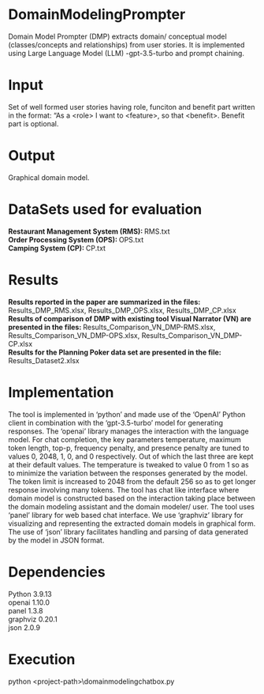 # DomainModelingPrompter
Domain Model Prompter (DMP) extracts domain/ conceptual model (classes/concepts and relationships) from user stories. It is implemented using Large Language Model (LLM) -gpt-3.5-turbo and prompt chaining. 

# Input
Set of well formed user stories having role, funciton and benefit part written in the format: “As a \<role\> I want to \<feature\>, so that \<benefit\>. Benefit part is optional.

# Output
Graphical domain model.

# DataSets used for evaluation

<b>Restaurant Management System (RMS): </b>RMS.txt<br>
<b>Order Processing System (OPS): </b>OPS.txt<br>
<b>Camping System (CP): </b>CP.txt<br>

# Results
<b>Results reported in the paper are summarized in the files: </b>Results_DMP_RMS.xlsx, Results_DMP_OPS.xlsx, Results_DMP_CP.xlsx<br>
<b>Results of comparison of DMP with existing tool Visual Narrator (VN) are presented in the files: </b>Results_Comparison_VN_DMP-RMS.xlsx, Results_Comparison_VN_DMP-OPS.xlsx, Results_Comparison_VN_DMP-CP.xlsx<br>
<b>Results for the Planning Poker data set are presented in the file: </b>Results_Dataset2.xlsx<br>

# Implementation
The tool is implemented in ‘python’ and made use of the ‘OpenAI’ Python client in combination with the ‘gpt-3.5-turbo’ model for generating responses. 
The ‘openai’ library manages the interaction with the language model. 
For chat completion, the key parameters temperature, maximum token length, top-p, frequency penalty, and presence penalty are tuned to values 0, 2048, 1, 0, and 0 respectively.
Out of which the last three are kept at their default values. The temperature is tweaked to value 0 from 1 so as to minimize the variation between the responses generated by the model. The token limit is increased to 2048 from the default 256 so as to get longer response involving many tokens. 
The tool has chat like interface where domain model is constructed based on the interaction taking place between the domain modeling assistant and the domain modeler/ user. 
The tool uses ‘panel’ library for web based chat interface. We use ‘graphviz’ library for visualizing and representing the extracted domain models in graphical form. 
The use of ‘json’ library facilitates handling and parsing of data generated by the model in JSON format.

# Dependencies
Python 3.9.13<br>
openai 1.10.0<br>
panel 1.3.8<br>
graphviz 0.20.1<br>
json 2.0.9

# Execution
python \<project-path\>\domainmodelingchatbox.py 
